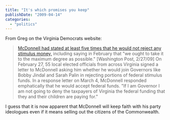 ```yaml
---
title: "It's which promises you keep"
publishDate: "2009-04-14"
categories: 
  - "politics"
---
```


From Greg on the Virginia Democrats website:[](http://www.vademocrats.org/news/items/mcdonnell_breaks_promise_on_stimulus_funds/)

> [McDonnell had stated at least five times that he would not reject any stimulus money,](http://www.vademocrats.org/news/items/mcdonnell_breaks_promise_on_stimulus_funds/) including saying in February that "we ought to take it to the maximum degree as possible." \[Washington Post, 2/27/09\] On February 27, 55 local elected officials from across Virginia signed a letter to McDonnell asking him whether he would join Governors like Bobby Jindal and Sarah Palin in rejecting portions of federal stimulus funds. In a response letter on March 4, McDonnell responded emphatically that he would accept federal funds. "If I am Governor I am not going to deny the taxpayers of Virginia the federal funding that they and their children are paying for."

I guess that it is now apparent that McDonnell will keep faith with his party ideologues even if it means selling out the citizens of the Commonwealth.
